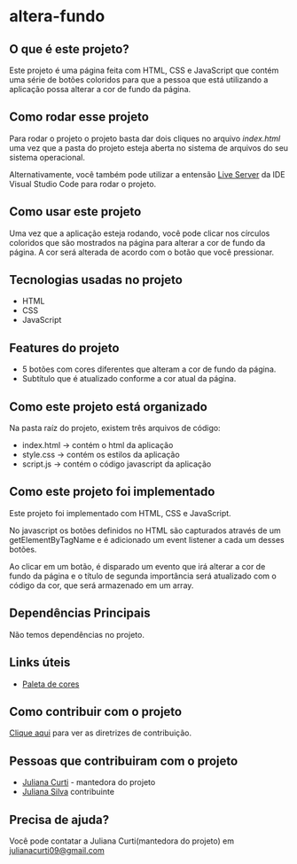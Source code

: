# altera-fundo

## O que é este projeto?
Este projeto é uma página feita com HTML, CSS e JavaScript que contém uma série de botões coloridos para que a pessoa que está utilizando a aplicação possa alterar a cor de fundo da página.

## Como rodar esse projeto
Para rodar o projeto o projeto basta dar dois cliques no arquivo *index.html* uma vez que a pasta do projeto esteja aberta no sistema de arquivos do seu sistema operacional.

Alternativamente, você também pode utilizar a entensão [Live Server](https://marketplace.visualstudio.com/items?itemName=ritwickdey.LiveServer) da IDE Visual Studio Code para rodar o projeto.

## Como usar este projeto
Uma vez que a aplicação esteja rodando, você pode clicar nos círculos coloridos que são mostrados na página para alterar a cor de fundo da página. A cor será alterada de acordo com o botão que você pressionar.

## Tecnologias usadas no projeto
- HTML
- CSS
- JavaScript

## Features do projeto
- 5 botões com cores diferentes que alteram a cor de fundo da página.
- Subtítulo que é atualizado conforme a cor atual da página.

## Como este projeto está organizado
Na pasta raíz do projeto, existem três arquivos de código:
- index.html -> contém o html da aplicação
- style.css -> contém os estilos da aplicação
- script.js -> contém o código javascript da aplicação

## Como este projeto foi implementado
Este projeto foi implementado com HTML, CSS e JavaScript.

No javascript os botões definidos no HTML são capturados através de um getElementByTagName e é adicionado um event listener a cada um desses botões.

Ao clicar em um botão, é disparado um evento que irá alterar a cor de fundo da página e o título de segunda importância será atualizado com o código da cor, que será armazenado em um array.

## Dependências Principais
Não temos dependências no projeto.

## Links úteis
- [Paleta de cores](https://colors.co/palette/d94e33-2c5697-ed9b33-8a9b8e-2d2926-f4e5de-dde5ed-f8f1e0-d7d2cb-dfdede)

## Como contribuir com o projeto
[Clique aqui](./CONTRIBUTING.md) para ver as diretrizes de contribuição.

## Pessoas que contribuiram com o projeto
- [Juliana Curti](github.com/julianacurti) - mantedora do projeto
- [Juliana Silva](github.com/juliana-silva-hub) contribuinte

## Precisa de ajuda?
Você pode contatar a Juliana Curti(mantedora do projeto) em julianacurti09@gmail.com






